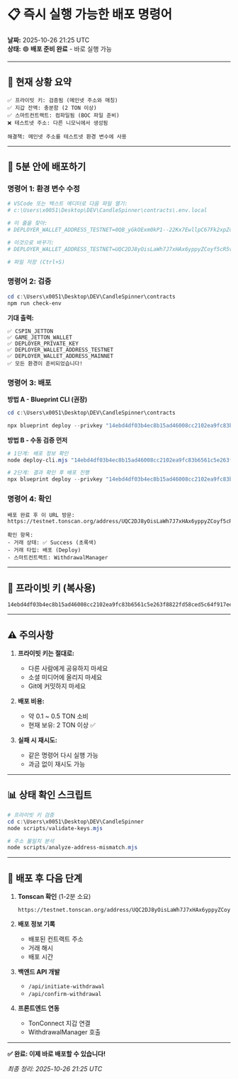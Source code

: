 # 📋 즉시 실행 가능한 배포 명령어

**날짜:** 2025-10-26 21:25 UTC  
**상태:** 🟢 **배포 준비 완료** - 바로 실행 가능

---

## 🎯 현재 상황 요약

```
✅ 프라이빗 키: 검증됨 (메인넷 주소와 매칭)
✅ 지갑 잔액: 충분함 (2 TON 이상)
✅ 스마트컨트랙트: 컴파일됨 (BOC 파일 준비)
❌ 테스트넷 주소: 다른 니모닉에서 생성됨

해결책: 메인넷 주소를 테스트넷 환경 변수에 사용
```

---

## 🚀 5분 안에 배포하기

### **명령어 1: 환경 변수 수정**

```powershell
# VSCode 또는 텍스트 에디터로 다음 파일 열기:
# c:\Users\x0051\Desktop\DEV\CandleSpinner\contracts\.env.local

# 이 줄을 찾아:
# DEPLOYER_WALLET_ADDRESS_TESTNET=0QB_yGkOExm0kP1--22Kx7EwllpC67Fk2xpZcfjUt7vic87g

# 이것으로 바꾸기:
# DEPLOYER_WALLET_ADDRESS_TESTNET=UQC2DJ8yOisLaWh7J7xHAx6yppyZCoyf5cR5vbOVJcwVQZdC

# 파일 저장 (Ctrl+S)
```

### **명령어 2: 검증**

```powershell
cd c:\Users\x0051\Desktop\DEV\CandleSpinner\contracts
npm run check-env
```

**기대 출력:**
```
✅ CSPIN_JETTON
✅ GAME_JETTON_WALLET
✅ DEPLOYER_PRIVATE_KEY
✅ DEPLOYER_WALLET_ADDRESS_TESTNET
✅ DEPLOYER_WALLET_ADDRESS_MAINNET
✅ 모든 환경이 준비되었습니다!
```

### **명령어 3: 배포**

**방법 A - Blueprint CLI (권장)**

```powershell
cd c:\Users\x0051\Desktop\DEV\CandleSpinner\contracts

npx blueprint deploy --privkey "14ebd4df03b4ec8b15ad46008cc2102ea9fc83b6561c5e263f8822fd58ced5c64f917eef0fdd86900619af6183bb2e9bfc063f6ea082d00c86f046d7d434765b" --testnet
```

**방법 B - 수동 검증 먼저**

```powershell
# 1단계: 배포 정보 확인
node deploy-cli.mjs "14ebd4df03b4ec8b15ad46008cc2102ea9fc83b6561c5e263f8822fd58ced5c64f917eef0fdd86900619af6183bb2e9bfc063f6ea082d00c86f046d7d434765b" testnet

# 2단계: 결과 확인 후 배포 진행
npx blueprint deploy --privkey "14ebd4df03b4ec8b15ad46008cc2102ea9fc83b6561c5e263f8822fd58ced5c64f917eef0fdd86900619af6183bb2e9bfc063f6ea082d00c86f046d7d434765b" --testnet
```

### **명령어 4: 확인**

```
배포 완료 후 이 URL 방문:
https://testnet.tonscan.org/address/UQC2DJ8yOisLaWh7J7xHAx6yppyZCoyf5cR5vbOVJcwVQZdC

확인 항목:
- 거래 상태: ✅ Success (초록색)
- 거래 타입: 배포 (Deploy)
- 스마트컨트랙트: WithdrawalManager
```

---

## 🔐 프라이빗 키 (복사용)

```
14ebd4df03b4ec8b15ad46008cc2102ea9fc83b6561c5e263f8822fd58ced5c64f917eef0fdd86900619af6183bb2e9bfc063f6ea082d00c86f046d7d434765b
```

---

## ⚠️ 주의사항

1. **프라이빗 키는 절대로:**
   - 다른 사람에게 공유하지 마세요
   - 소셜 미디어에 올리지 마세요
   - Git에 커밋하지 마세요

2. **배포 비용:**
   - 약 0.1 ~ 0.5 TON 소비
   - 현재 보유: 2 TON 이상 ✅

3. **실패 시 재시도:**
   - 같은 명령어 다시 실행 가능
   - 과금 없이 재시도 가능

---

## 📊 상태 확인 스크립트

```powershell
# 프라이빗 키 검증
cd c:\Users\x0051\Desktop\DEV\CandleSpinner
node scripts/validate-keys.mjs

# 주소 불일치 분석
node scripts/analyze-address-mismatch.mjs
```

---

## 🎯 배포 후 다음 단계

1. **Tonscan 확인** (1-2분 소요)
   ```
   https://testnet.tonscan.org/address/UQC2DJ8yOisLaWh7J7xHAx6yppyZCoyf5cR5vbOVJcwVQZdC
   ```

2. **배포 정보 기록**
   - 배포된 컨트랙트 주소
   - 거래 해시
   - 배포 시간

3. **백엔드 API 개발**
   - `/api/initiate-withdrawal`
   - `/api/confirm-withdrawal`

4. **프론트엔드 연동**
   - TonConnect 지갑 연결
   - WithdrawalManager 호출

---

**✅ 완료: 이제 바로 배포할 수 있습니다!**

*최종 정리: 2025-10-26 21:25 UTC*
